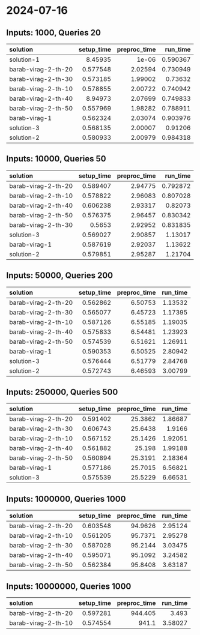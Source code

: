 # 2024-07-16

## Inputs: 1000, Queries 20

| solution            |   setup_time |   preproc_time |   run_time |
|:--------------------|-------------:|---------------:|-----------:|
| solution-1          |     8.45935  |        1e-06   |   0.590367 |
| barab-virag-2-th-20 |     0.577548 |        2.02594 |   0.730949 |
| barab-virag-2-th-30 |     0.573185 |        1.99002 |   0.73632  |
| barab-virag-2-th-10 |     0.578855 |        2.00722 |   0.740942 |
| barab-virag-2-th-40 |     8.94973  |        2.07699 |   0.749833 |
| barab-virag-2-th-50 |     0.557969 |        1.98282 |   0.788911 |
| barab-virag-1       |     0.562324 |        2.03074 |   0.903976 |
| solution-3          |     0.568135 |        2.00007 |   0.91206  |
| solution-2          |     0.580933 |        2.00979 |   0.984318 |

## Inputs: 10000, Queries 50

| solution            |   setup_time |   preproc_time |   run_time |
|:--------------------|-------------:|---------------:|-----------:|
| barab-virag-2-th-20 |     0.589407 |        2.94775 |   0.792872 |
| barab-virag-2-th-10 |     0.578822 |        2.96083 |   0.807028 |
| barab-virag-2-th-40 |     0.606238 |        2.93317 |   0.82073  |
| barab-virag-2-th-50 |     0.576375 |        2.96457 |   0.830342 |
| barab-virag-2-th-30 |     0.5653   |        2.92952 |   0.831835 |
| solution-3          |     0.569027 |        2.90857 |   1.13017  |
| barab-virag-1       |     0.587619 |        2.92037 |   1.13622  |
| solution-2          |     0.579851 |        2.95287 |   1.21704  |

## Inputs: 50000, Queries 200

| solution            |   setup_time |   preproc_time |   run_time |
|:--------------------|-------------:|---------------:|-----------:|
| barab-virag-2-th-20 |     0.562862 |        6.50753 |    1.13532 |
| barab-virag-2-th-30 |     0.565077 |        6.45723 |    1.17395 |
| barab-virag-2-th-10 |     0.587126 |        6.55185 |    1.19035 |
| barab-virag-2-th-40 |     0.575833 |        6.54481 |    1.23923 |
| barab-virag-2-th-50 |     0.574539 |        6.51621 |    1.26911 |
| barab-virag-1       |     0.590353 |        6.50525 |    2.80942 |
| solution-3          |     0.576444 |        6.51779 |    2.84768 |
| solution-2          |     0.572743 |        6.46593 |    3.00799 |

## Inputs: 250000, Queries 500

| solution            |   setup_time |   preproc_time |   run_time |
|:--------------------|-------------:|---------------:|-----------:|
| barab-virag-2-th-20 |     0.591402 |        25.3862 |    1.86687 |
| barab-virag-2-th-30 |     0.606743 |        25.6438 |    1.9166  |
| barab-virag-2-th-10 |     0.567152 |        25.1426 |    1.92051 |
| barab-virag-2-th-40 |     0.561882 |        25.198  |    1.99188 |
| barab-virag-2-th-50 |     0.560894 |        25.3191 |    2.18364 |
| barab-virag-1       |     0.577186 |        25.7015 |    6.56821 |
| solution-3          |     0.575539 |        25.5229 |    6.66531 |

## Inputs: 1000000, Queries 1000

| solution            |   setup_time |   preproc_time |   run_time |
|:--------------------|-------------:|---------------:|-----------:|
| barab-virag-2-th-20 |     0.603548 |        94.9626 |    2.95124 |
| barab-virag-2-th-10 |     0.561205 |        95.7371 |    2.95278 |
| barab-virag-2-th-30 |     0.587028 |        95.2144 |    3.03475 |
| barab-virag-2-th-40 |     0.595071 |        95.1092 |    3.24582 |
| barab-virag-2-th-50 |     0.562384 |        95.8408 |    3.63187 |

## Inputs: 10000000, Queries 1000

| solution            |   setup_time |   preproc_time |   run_time |
|:--------------------|-------------:|---------------:|-----------:|
| barab-virag-2-th-20 |     0.597281 |        944.405 |    3.493   |
| barab-virag-2-th-10 |     0.574554 |        941.1   |    3.58027 |